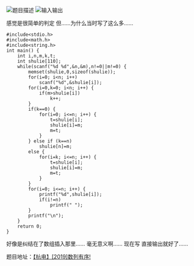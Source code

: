![题目描述](http://img.blog.csdn.net/20151220150832654)
![输入输出](http://img.blog.csdn.net/20151220150843275)

感觉是很简单的判定
但……为什么当时写了这么多……

```
#include<stdio.h>
#include<math.h>
#include<string.h>
int main() {
    int i,n,m,k,t;
    int shulie[110];
    while(scanf("%d %d",&n,&m),n!=0||m!=0) {
        memset(shulie,0,sizeof(shulie));
        for(i=0; i<n; i++)
            scanf("%d",&shulie[i]);
        for(i=0,k=0; i<n; i++) {
            if(m>shulie[i])
                k++;
        }
        if(k==0) {
            for(i=0; i<=n; i++) {
                t=shulie[i];
                shulie[i]=m;
                m=t;
            }
        } else if (k==n)
            shulie[n]=m;
        else {
            for(i=k; i<=n; i++) {
                t=shulie[i];
                shulie[i]=m;
                m=t;
            }
        }
        for(i=0; i<=n; i++) {
            printf("%d",shulie[i]);
            if(i!=n)
                printf(" ");
        }
        printf("\n");
    }
    return 0;
}
```

好像是纠结在了数组插入那里……
毫无意义啊……
现在写 直接输出就好了……

题目地址：[【杭电】[2019]数列有序!](http://acm.hdu.edu.cn/showproblem.php?pid=2019)